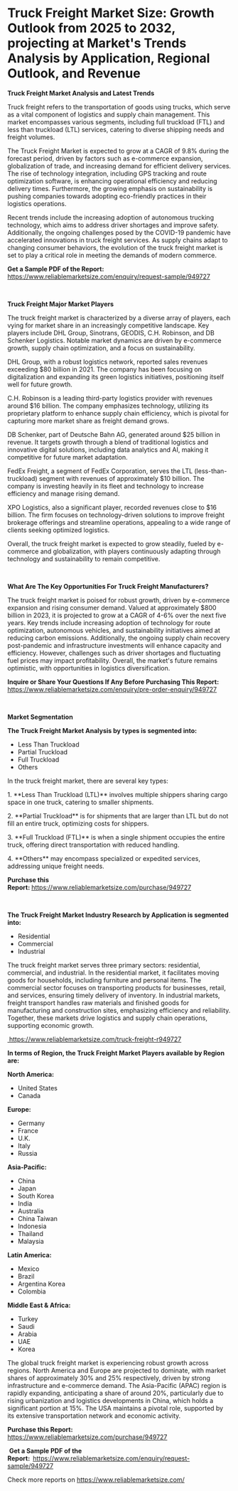 <p><h1>Truck Freight Market Size: Growth Outlook from 2025 to 2032, projecting at Market's Trends Analysis by Application, Regional Outlook, and Revenue</h1></p><p><strong>Truck Freight Market Analysis and Latest Trends</strong></p>
<p><p>Truck freight refers to the transportation of goods using trucks, which serve as a vital component of logistics and supply chain management. This market encompasses various segments, including full truckload (FTL) and less than truckload (LTL) services, catering to diverse shipping needs and freight volumes.</p><p>The Truck Freight Market is expected to grow at a CAGR of 9.8% during the forecast period, driven by factors such as e-commerce expansion, globalization of trade, and increasing demand for efficient delivery services. The rise of technology integration, including GPS tracking and route optimization software, is enhancing operational efficiency and reducing delivery times. Furthermore, the growing emphasis on sustainability is pushing companies towards adopting eco-friendly practices in their logistics operations.</p><p>Recent trends include the increasing adoption of autonomous trucking technology, which aims to address driver shortages and improve safety. Additionally, the ongoing challenges posed by the COVID-19 pandemic have accelerated innovations in truck freight services. As supply chains adapt to changing consumer behaviors, the evolution of the truck freight market is set to play a critical role in meeting the demands of modern commerce.</p></p>
<p><strong>Get a Sample PDF of the Report:&nbsp;</strong> <a href="https://www.reliablemarketsize.com/enquiry/request-sample/949727?utm_campaign=3226&utm_medium=2&utm_source=Github&utm_content=ia&utm_term=06032025&utm_id=truck-freight">https://www.reliablemarketsize.com/enquiry/request-sample/949727</a></p>
<p>&nbsp;</p>
<p><strong>Truck Freight Major Market Players</strong></p>
<p><p>The truck freight market is characterized by a diverse array of players, each vying for market share in an increasingly competitive landscape. Key players include DHL Group, Sinotrans, GEODIS, C.H. Robinson, and DB Schenker Logistics. Notable market dynamics are driven by e-commerce growth, supply chain optimization, and a focus on sustainability.</p><p>DHL Group, with a robust logistics network, reported sales revenues exceeding $80 billion in 2021. The company has been focusing on digitalization and expanding its green logistics initiatives, positioning itself well for future growth.</p><p>C.H. Robinson is a leading third-party logistics provider with revenues around $16 billion. The company emphasizes technology, utilizing its proprietary platform to enhance supply chain efficiency, which is pivotal for capturing more market share as freight demand grows.</p><p>DB Schenker, part of Deutsche Bahn AG, generated around $25 billion in revenue. It targets growth through a blend of traditional logistics and innovative digital solutions, including data analytics and AI, making it competitive for future market adaptation.</p><p>FedEx Freight, a segment of FedEx Corporation, serves the LTL (less-than-truckload) segment with revenues of approximately $10 billion. The company is investing heavily in its fleet and technology to increase efficiency and manage rising demand.</p><p>XPO Logistics, also a significant player, recorded revenues close to $16 billion. The firm focuses on technology-driven solutions to improve freight brokerage offerings and streamline operations, appealing to a wide range of clients seeking optimized logistics.</p><p>Overall, the truck freight market is expected to grow steadily, fueled by e-commerce and globalization, with players continuously adapting through technology and sustainability to remain competitive.</p></p>
<p>&nbsp;</p>
<p><strong>What Are The Key Opportunities For Truck Freight Manufacturers?</strong></p>
<p><p>The truck freight market is poised for robust growth, driven by e-commerce expansion and rising consumer demand. Valued at approximately $800 billion in 2023, it is projected to grow at a CAGR of 4-6% over the next five years. Key trends include increasing adoption of technology for route optimization, autonomous vehicles, and sustainability initiatives aimed at reducing carbon emissions. Additionally, the ongoing supply chain recovery post-pandemic and infrastructure investments will enhance capacity and efficiency. However, challenges such as driver shortages and fluctuating fuel prices may impact profitability. Overall, the market's future remains optimistic, with opportunities in logistics diversification.</p></p>
<p><strong>Inquire or Share Your Questions If Any Before Purchasing This Report:</strong> <a href="https://www.reliablemarketsize.com/enquiry/pre-order-enquiry/949727?utm_campaign=3226&utm_medium=2&utm_source=Github&utm_content=ia&utm_term=06032025&utm_id=truck-freight">https://www.reliablemarketsize.com/enquiry/pre-order-enquiry/949727</a></p>
<p>&nbsp;</p>
<p><strong>Market Segmentation</strong></p>
<p><strong>The Truck Freight Market Analysis by types is segmented into:</strong></p>
<p><ul><li>Less Than Truckload</li><li>Partial Truckload</li><li>Full Truckload</li><li>Others</li></ul></p>
<p><p>In the truck freight market, there are several key types: </p><p>1. **Less Than Truckload (LTL)** involves multiple shippers sharing cargo space in one truck, catering to smaller shipments. </p><p>2. **Partial Truckload** is for shipments that are larger than LTL but do not fill an entire truck, optimizing costs for shippers. </p><p>3. **Full Truckload (FTL)** is when a single shipment occupies the entire truck, offering direct transportation with reduced handling. </p><p>4. **Others** may encompass specialized or expedited services, addressing unique freight needs.</p></p>
<p><strong>Purchase this Report:&nbsp;</strong><a href="https://www.reliablemarketsize.com/purchase/949727?utm_campaign=3226&utm_medium=2&utm_source=Github&utm_content=ia&utm_term=06032025&utm_id=truck-freight">https://www.reliablemarketsize.com/purchase/949727</a></p>
<p>&nbsp;</p>
<p><strong>The Truck Freight Market Industry Research by Application is segmented into:</strong></p>
<p><ul><li>Residential</li><li>Commercial</li><li>Industrial</li></ul></p>
<p><p>The truck freight market serves three primary sectors: residential, commercial, and industrial. In the residential market, it facilitates moving goods for households, including furniture and personal items. The commercial sector focuses on transporting products for businesses, retail, and services, ensuring timely delivery of inventory. In industrial markets, freight transport handles raw materials and finished goods for manufacturing and construction sites, emphasizing efficiency and reliability. Together, these markets drive logistics and supply chain operations, supporting economic growth.</p></p>
<p><a href="https://www.reliablemarketsize.com/truck-freight-r949727?utm_campaign=3226&utm_medium=2&utm_source=Github&utm_content=ia&utm_term=06032025&utm_id=truck-freight">&nbsp;https://www.reliablemarketsize.com/truck-freight-r949727</a></p>
<p><strong>In terms of Region, the Truck Freight Market Players available by Region are:</strong></p>
<p>
    <p> <strong> North America: </strong>
        <ul>
            <li>United States</li>
            <li>Canada</li>
        </ul>
        </p> 
    <p> <strong> Europe: </strong>
        <ul>
            <li>Germany</li>
            <li>France</li>
            <li>U.K.</li>
            <li>Italy</li>
            <li>Russia</li>
        </ul>
        </p> 
    <p> <strong> Asia-Pacific: </strong>
        <ul>
            <li>China</li>
            <li>Japan</li>
            <li>South Korea</li>
            <li>India</li>
            <li>Australia</li>
            <li>China Taiwan</li>
            <li>Indonesia</li>
            <li>Thailand</li>
            <li>Malaysia</li>
        </ul>
        </p> 
    <p> <strong> Latin America: </strong>
        <ul>
            <li>Mexico</li>
            <li>Brazil</li>
            <li>Argentina Korea</li>
            <li>Colombia</li>
        </ul>
        </p> 
    <p> <strong> Middle East & Africa: </strong>
        <ul>
            <li>Turkey</li>
            <li>Saudi</li>
            <li>Arabia</li>
            <li>UAE</li>
            <li>Korea</li>
        </ul>
    </p>
    </p>
<p><p>The global truck freight market is experiencing robust growth across regions. North America and Europe are projected to dominate, with market shares of approximately 30% and 25% respectively, driven by strong infrastructure and e-commerce demand. The Asia-Pacific (APAC) region is rapidly expanding, anticipating a share of around 20%, particularly due to rising urbanization and logistics developments in China, which holds a significant portion at 15%. The USA maintains a pivotal role, supported by its extensive transportation network and economic activity.</p></p>
<p><strong>Purchase this Report: </strong><a href="https://www.reliablemarketsize.com/purchase/949727?utm_campaign=3226&utm_medium=2&utm_source=Github&utm_content=ia&utm_term=06032025&utm_id=truck-freight">https://www.reliablemarketsize.com/purchase/949727</a></p>
<p>&nbsp;<strong>Get a Sample PDF of the Report:&nbsp;&nbsp;</strong><a href="https://www.reliablemarketsize.com/enquiry/request-sample/949727?utm_campaign=3226&utm_medium=2&utm_source=Github&utm_content=ia&utm_term=06032025&utm_id=truck-freight">https://www.reliablemarketsize.com/enquiry/request-sample/949727</a></p>
<p><strong></strong></p>
<p>Check more reports on <a href="https://www.reliablemarketsize.com/?utm_campaign=3226&utm_medium=2&utm_source=Github&utm_content=ia&utm_term=06032025&utm_id=truck-freight">https://www.reliablemarketsize.com/</a></p>